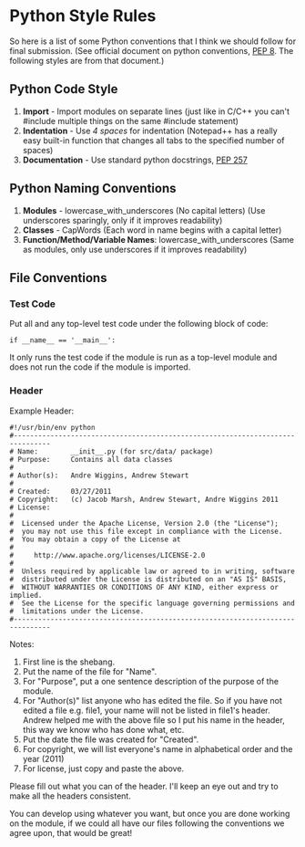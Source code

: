 Python Style Rules
==================

So here is a list of some Python conventions that I think we should follow for 
final submission. (See official document on python conventions, [PEP 8]. The
following styles are from that document.)

Python Code Style
-----------------

1. **Import** - Import modules on separate lines (just like in C/C++ you can't 
   #include multiple things on the same #include statement)
2. **Indentation** - Use *4 spaces* for indentation (Notepad++ has a really easy 
   built-in function that changes all tabs to the specified number of spaces)
3. **Documentation** - Use standard python docstrings, [PEP 257]

Python Naming Conventions
-------------------------
1. **Modules** - lowercase\_with\_underscores (No capital letters) (Use 
   underscores sparingly, only if it improves readability)
2. **Classes** - CapWords (Each word in name begins with a capital letter)
3. **Function/Method/Variable Names**: lowercase\_with\_underscores (Same as 
   modules, only use underscores if it improves readability)

File Conventions
-----------------------

### Test Code ###

Put all and any top-level test code under the following block of code:

`if __name__ == '__main__':`

It only runs the test code if the module is run as a top-level module and does
not run the code if the module is imported.

### Header ###

Example Header:

    #!/usr/bin/env python
    #-------------------------------------------------------------------------------
    # Name:        __init__.py (for src/data/ package)
    # Purpose:     Contains all data classes
    #
    # Author(s):   Andre Wiggins, Andrew Stewart
    #
    # Created:     03/27/2011
    # Copyright:   (c) Jacob Marsh, Andrew Stewart, Andre Wiggins 2011
    # License:
    #
    #  Licensed under the Apache License, Version 2.0 (the "License");
    #  you may not use this file except in compliance with the License.
    #  You may obtain a copy of the License at
    #
    #     http://www.apache.org/licenses/LICENSE-2.0
    #
    #  Unless required by applicable law or agreed to in writing, software
    #  distributed under the License is distributed on an "AS IS" BASIS,
    #  WITHOUT WARRANTIES OR CONDITIONS OF ANY KIND, either express or implied.
    #  See the License for the specific language governing permissions and
    #  limitations under the License.
    #-------------------------------------------------------------------------------

Notes:

1. First line is the shebang.
2. Put the name of the file for "Name".
3. For "Purpose", put a one sentence description of the purpose of the module.
4. For "Author(s)" list anyone who has edited the file. So if you have not 
   edited a file e.g. file1, your name will not be listed in file1's header. 
   Andrew helped me with the above file so I put his name in the header, this 
   way we know who has done what, etc.
5. Put the date the file was created for "Created".
6. For copyright, we will list everyone's name in alphabetical order and the 
   year (2011)
7. For license, just copy and paste the above.

Please fill out what you can of the header. I'll keep an eye out and try to 
make all the headers consistent.

You can develop using whatever you want, but once you are done working on the 
module, if we could all have our files following the conventions we agree upon,
that would be great!

[PEP 8]: http://www.python.org/dev/peps/pep-0008/ "Python Conventions"
[PEP 257]: http://www.python.org/dev/peps/pep-0257/ "Python Docstrings"